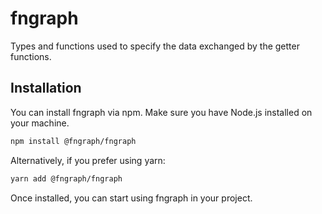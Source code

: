 # fngraph

Types and functions used to specify the data exchanged by the getter functions.

## Installation

You can install fngraph via npm. Make sure you have Node.js installed on your machine.

```bash
npm install @fngraph/fngraph
```

Alternatively, if you prefer using yarn:

```bash
yarn add @fngraph/fngraph
```

Once installed, you can start using fngraph in your project.
